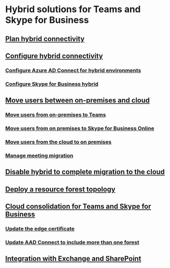 # Hybrid solutions for Teams and Skype for Business

## [Plan hybrid connectivity](../hybrid/plan-hybrid-connectivity.md)

## [Configure hybrid connectivity](../hybrid/configure-hybrid-connectivity.md)
### [Configure Azure AD Connect for hybrid environments](../hybrid/configure-azure-ad-connect.md)
### [Configure Skype for Business hybrid](../hybrid/configure-federation-with-skype-for-business-online.md)

## [Move users between on-premises and cloud](../hybrid/move-users-between-on-premises-and-cloud.md)
### [Move users from on-premises to Teams](../hybrid/move-users-from-on-premises-to-teams.md)
### [Move users from on premises to Skype for Business Online](../hybrid/move-users-from-on-premises-to-skype-for-business-online.md)
### [Move users from the cloud to on premises](../hybrid/move-users-from-the-cloud-to-on-premises.md)
### [Manage meeting migration](../../SfbOnline/audio-conferencing-in-office-365/setting-up-the-meeting-migration-service-mms.md?toc=/SkypeForBusiness/hybrid/hybrid/move-users-from-on-premises-to-skype-for-business-online/toc.json&bc=/SkypeForBusiness/hybrid/hybrid/move-users-from-on-premises-to-skype-for-business-online/breadcrumb/toc.json) 

## [Disable hybrid to complete migration to the cloud](../hybrid/cloud-consolidation-disabling-hybrid.md)

## [Deploy a resource forest topology](../hybrid/configure-a-multi-forest-environment-for-hybrid.md)

## [Cloud consolidation for Teams and Skype for Business](../hybrid/cloud-consolidation.md)
### [Update the edge certificate](../hybrid/cloud-consolidation-edge-certificates.md)

### [Update AAD Connect to include more than one forest](../hybrid/cloud-consolidation-aad-connect.md)

## [Integration with Exchange and SharePoint](../../SfbServer/skype-for-business-hybrid-solutions/integration-with-exchange-and-sharepoint.md)